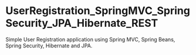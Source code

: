 # UserRegistration_SpringMVC_SpringSecurity_JPA_Hibernate_REST
Simple User Registration application using Spring MVC, Spring Beans, Spring Security, Hibernate and JPA.
